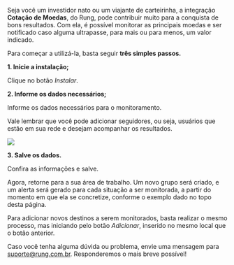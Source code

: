 Seja você um investidor nato ou um viajante de carteirinha, a integração **Cotação de Moedas**, do Rung, pode contribuir muito para a conquista de bons resultados. Com ela, é possível monitorar as principais moedas e ser notificado caso alguma ultrapasse, para mais ou para menos, um valor indicado.

Para começar a utilizá-la, basta seguir **três simples passos.**

**1. Inicie a instalação;**

Clique no botão *Instalar*.

**2. Informe os dados necessários;**

Informe os dados necessários para o monitoramento.

Vale lembrar que você pode adicionar seguidores, ou seja, usuários que estão em sua rede e desejam acompanhar os resultados.

![](https://i.imgur.com/QqfKSXb.png)

**3. Salve os dados.**

Confira as informações e salve.

Agora, retorne para a sua área de trabalho. Um novo grupo será criado, e um alerta será gerado para cada situação a ser monitorada, a partir do momento em que ela se concretize, conforme o exemplo dado no topo desta página.

Para adicionar novos destinos a serem monitorados, basta realizar o mesmo processo, mas iniciando pelo botão *Adicionar*, inserido no mesmo local que o botão anterior.

Caso você tenha alguma dúvida ou problema, envie uma mensagem para suporte@rung.com.br. Responderemos o mais breve possível!